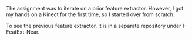 The assignment was to iterate on a prior feature extractor. However, I got my hands on a Kinect for the first time, so I started over from scratch.

To see the previous feature extractor, it is in a separate repository under I-FeatExt-Near.
